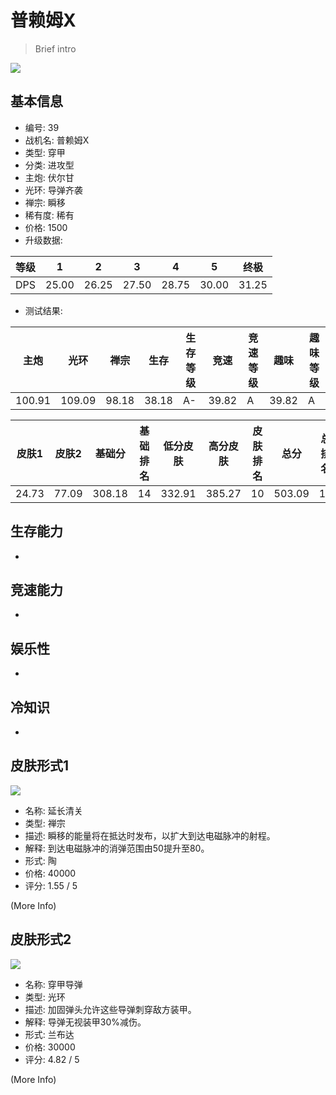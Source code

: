 # 普赖姆X

> Brief intro

<img src="/ships/ship_39.png" style={{zoom:1}}/>

## 基本信息

- 编号: 39
- 战机名: 普赖姆X
- 类型: 穿甲
- 分类: 进攻型
- 主炮: 伏尔甘
- 光环: 导弹齐袭
- 禅宗: 瞬移
- 稀有度: 稀有
- 价格: 1500
- 升级数据: 

| 等级 | 1 | 2 | 3 | 4 | 5 | 终极 |
|--|--|--|--|--|--|--|
| DPS | 25.00 | 26.25 | 27.50 | 28.75 | 30.00 | 31.25 |

- 测试结果: 

| 主炮 | 光环 | 禅宗 | 生存 | 生存等级 | 竞速 | 竞速等级 | 趣味 | 趣味等级 |
|--|--|--|--|--|--|--|--|--|
| 100.91 | 109.09 | 98.18 | 38.18 | A- | 39.82 | A | 39.82 | A |

| 皮肤1 | 皮肤2 | 基础分 | 基础排名 | 低分皮肤 | 高分皮肤 | 皮肤排名 | 总分 | 总排名 |
|--|--|--|--|--|--|--|--|--|
| 24.73 | 77.09 | 308.18 | 14 | 332.91 | 385.27 | 10 | 503.09 | 11 |

## 生存能力

-

## 竞速能力

-

## 娱乐性

-

## 冷知识

-

## 皮肤形式1

<img src="/ships/ship_39_apex_1.png" style={{zoom:1}}/>

- 名称: 延长清关
- 类型: 禅宗
- 描述: 瞬移的能量将在抵达时发布，以扩大到达电磁脉冲的射程。
- 解释: 到达电磁脉冲的消弹范围由50提升至80。
- 形式: 陶
- 价格: 40000
- 评分: 1.55 / 5

(More Info)

## 皮肤形式2

<img src="/ships/ship_39_apex_2.png" style={{zoom:1}}/>

- 名称: 穿甲导弹
- 类型: 光环
- 描述: 加固弹头允许这些导弹刺穿敌方装甲。
- 解释: 导弹无视装甲30%减伤。
- 形式: 兰布达
- 价格: 30000
- 评分: 4.82 / 5

(More Info)
